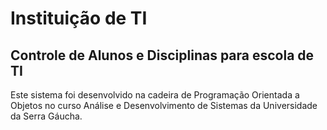 # Instituição de TI
## Controle de Alunos e Disciplinas para escola de TI
Este sistema foi desenvolvido na cadeira de Programação Orientada a Objetos no curso Análise e Desenvolvimento de Sistemas da Universidade da Serra Gáucha.

![]()
